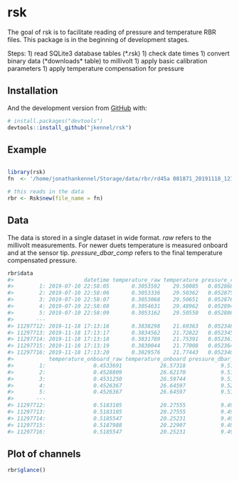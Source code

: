 
<!-- README.md is generated from README.Rmd. Please edit that file -->

# rsk

<!-- badges: start -->

<!-- badges: end -->

The goal of rsk is to facilitate reading of pressure and temperature RBR
files. This package is in the beginning of development stages.

Steps: 1) read SQLite3 database tables (*.rsk) 1) check date times 1)
convert binary data (*downloads\* table) to millivolt 1) apply basic
calibration parameters 1) apply temperature compensation for pressure

## Installation

And the development version from [GitHub](https://github.com/) with:

``` r
# install.packages("devtools")
devtools::install_github("jkennel/rsk")
```

## Example

``` r

library(rsk)
fn  <- '/home/jonathankennel/Storage/data/rbr/rd45a 081871_20191118_1213.rsk'

# this reads in the data
rbr <- Rsk$new(file_name = fn)
```

## Data

The data is stored in a single dataset in wide format. *raw* refers to
the millivolt measurements. For newer duets temperature is measured
onboard and at the sensor tip. *pressure\_dbar\_comp* refers to the
final temperature compensated pressure.

``` r
rbr$data
#>                      datetime temperature_raw temperature pressure_raw pressure
#>        1: 2019-07-10 22:58:05       0.3053592    29.50085   0.05286860 9.553530
#>        2: 2019-07-10 22:58:06       0.3053336    29.50362   0.05287504 9.555076
#>        3: 2019-07-10 22:58:07       0.3053068    29.50651   0.05287659 9.555449
#>        4: 2019-07-10 22:58:08       0.3054631    29.48962   0.05289459 9.559774
#>        5: 2019-07-10 22:58:09       0.3053162    29.50550   0.05288661 9.557855
#>       ---                                                                      
#> 11297712: 2019-11-18 17:13:16       0.3838298    21.69363   0.05234885 9.428646
#> 11297713: 2019-11-18 17:13:17       0.3834562    21.72822   0.05234575 9.427901
#> 11297714: 2019-11-18 17:13:18       0.3831789    21.75391   0.05236197 9.431796
#> 11297715: 2019-11-18 17:13:19       0.3830044    21.77008   0.05236411 9.432312
#> 11297716: 2019-11-18 17:13:20       0.3829576    21.77443   0.05234015 9.426555
#>           temperature_onboard_raw temperature_onboard pressure_dbar_comp
#>        1:               0.4533691            26.57318           9.516360
#>        2:               0.4528809            26.62170           9.517103
#>        3:               0.4531250            26.59744           9.517877
#>        4:               0.4526367            26.64597           9.521399
#>        5:               0.4526367            26.64597           9.519480
#>       ---                                                               
#> 11297712:               0.5183105            20.27555           9.492299
#> 11297713:               0.5183105            20.27555           9.491554
#> 11297714:               0.5185547            20.25231           9.495810
#> 11297715:               0.5187988            20.22907           9.496685
#> 11297716:               0.5185547            20.25231           9.490568
```

## Plot of channels

``` r
rbr$glance()
```
